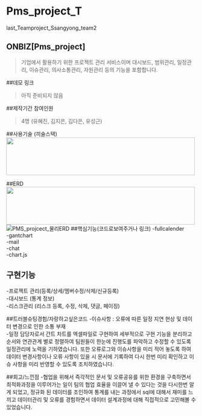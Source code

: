 # Pms_project_T
last_Teamproject_Ssangyong_team2

## ONBIZ[Pms_project] 
>기업에서 활용하기 위한 프로젝트 관리 서비스이며 대시보드, 범위관리, 일정관리, 이슈관리, 의사소통관리, 
자원관리 등의 기능을 포함합니다. 

##데모 링크
> 아직 준비되지 않음 

##제작기간 참여인원
> 4명 (유혜진, 김지은, 김다은, 유성근)  

##사용기술 (끼술스택)
<img src = "https://github.com/heyjinss/Pms_project_T/issues/2#issue-1052673067" width ="500" height="100">

##ERD
<img src = "https://user-images.githubusercontent.com/75897408/141643981-35e1b6e6-54b9-4027-bced-069cab66150e.JPG" width ="500" height="100">
![PMS_projcect_물리ERD](https://user-images.githubusercontent.com/75897408/141643981-35e1b6e6-54b9-4027-bced-069cab66150e.JPG)
##핵심기능(코드로보여주거나 링크)
-fullcalender</br>
-gantchart</br>
-mail</br>
-chat</br>
-chart.js</br>

## 구현기능 
-프로젝트 관리(등록/상세/멤버수정/삭제/신규등록) </br>
-대시보드 (통계 정보) </br>
-리스크관리 (리스크 등록, 수정, 삭제, 댓글, 페이징)</br>



##트러블슈팅경험/자랑하고싶은코드
-이슈사항 : 오류에 따른 일정 지연 현상 및 데이터 변경으로 인한 소통 부재  </br>
-일정 담당자로서 간트 차트를 엑셀파일로 구현하여 세부적으로 구현 기능을 분리하고 순서와 연관관계 별로 정렬하여 팀원들이 한눈에 진행도를 파악하고 수정할 수 있도록 일정관리에 노력을 기하였습니다. 또한 오류로그와 이슈사항을 미리 적어 놓도록 하여 데이터 변경사항이나 오류 사항이 있을 시 문서에 기록하여 다시 한번 미리 확인하고 이슈 사항을 미리 반영할 수 있도록 조치하였습니다.


##회고/느낀점 
-협업을 위해서 즉각적인 문서 및 오류공유를 위한 환경을 구축하면서 최적화과정을 이루어가는 일이 팀의 협업 효율을 이끌어 낼 수 있다는 것을 다시한번 알게 되었고, 정규화 된 데이터를 조인하여 통계를 내는 과정에서 sql에 대해서 재미를 느끼고 데이터관리 및 오류를 경험하면서 데이터 설계과정에 대해 직접적으로 고민해볼 수 있었습니다. 

